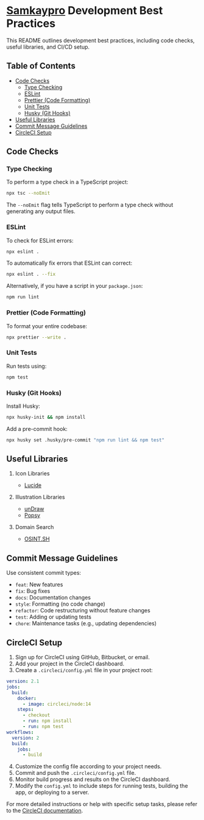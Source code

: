 # [Samkaypro](https://x.com/samkaypro) Development Best Practices

This README outlines development best practices, including code checks, useful libraries, and CI/CD setup.

## Table of Contents
- [Code Checks](#code-checks)
  - [Type Checking](#type-checking)
  - [ESLint](#eslint)
  - [Prettier (Code Formatting)](#prettier-code-formatting)
  - [Unit Tests](#unit-tests)
  - [Husky (Git Hooks)](#husky-git-hooks)
- [Useful Libraries](#useful-libraries)
- [Commit Message Guidelines](#commit-message-guidelines)
- [CircleCI Setup](#circleci-setup)

## Code Checks

### Type Checking

To perform a type check in a TypeScript project:

```bash
npx tsc --noEmit
```

The `--noEmit` flag tells TypeScript to perform a type check without generating any output files.

### ESLint

To check for ESLint errors:

```bash
npx eslint .
```

To automatically fix errors that ESLint can correct:

```bash
npx eslint . --fix
```

Alternatively, if you have a script in your `package.json`:

```bash
npm run lint
```

### Prettier (Code Formatting)

To format your entire codebase:

```bash
npx prettier --write .
```

### Unit Tests

Run tests using:

```bash
npm test
```

### Husky (Git Hooks)

Install Husky:

```bash
npx husky-init && npm install
```

Add a pre-commit hook:

```bash
npx husky set .husky/pre-commit "npm run lint && npm test"
```

## Useful Libraries

1. Icon Libraries
   - [Lucide](https://lucide.dev/)

2. Illustration Libraries
   - [unDraw](https://undraw.co/)
   - [Popsy](https://popsy.co/illustrations)

3. Domain Search
   - [OSINT.SH](https://osint.sh/)

## Commit Message Guidelines

Use consistent commit types:

- `feat`: New features
- `fix`: Bug fixes
- `docs`: Documentation changes
- `style`: Formatting (no code change)
- `refactor`: Code restructuring without feature changes
- `test`: Adding or updating tests
- `chore`: Maintenance tasks (e.g., updating dependencies)

## CircleCI Setup

1. Sign up for CircleCI using GitHub, Bitbucket, or email.
2. Add your project in the CircleCI dashboard.
3. Create a `.circleci/config.yml` file in your project root:

```yaml
version: 2.1
jobs:
  build:
    docker:
      - image: circleci/node:14
    steps:
      - checkout
      - run: npm install
      - run: npm test
workflows:
  version: 2
  build:
    jobs:
      - build
```

4. Customize the config file according to your project needs.
5. Commit and push the `.circleci/config.yml` file.
6. Monitor build progress and results on the CircleCI dashboard.
7. Modify the `config.yml` to include steps for running tests, building the app, or deploying to a server.

For more detailed instructions or help with specific setup tasks, please refer to the [CircleCI documentation](https://circleci.com/docs/).












